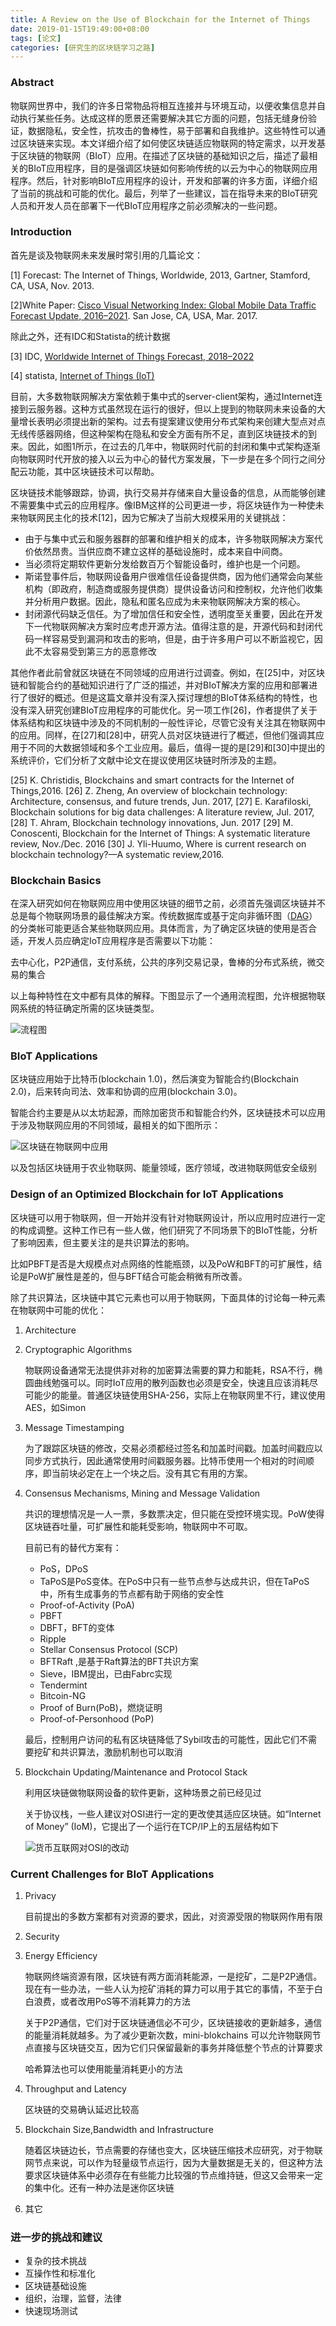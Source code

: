 ```yaml
---
title: A Review on the Use of Blockchain for the Internet of Things
date: 2019-01-15T19:49:00+08:00
tags: [论文]
categories: [研究生的区块链学习之路]
---
```


### Abstract

物联网世界中，我们的许多日常物品将相互连接并与环境互动，以便收集信息并自动执行某些任务。达成这样的愿景还需要解决其它方面的问题，包括无缝身份验证，数据隐私，安全性，抗攻击的鲁棒性，易于部署和自我维护。这些特性可以通过区块链来实现。本文详细介绍了如何使区块链适应物联网的特定需求，以开发基于区块链的物联网（BIoT）应用。在描述了区块链的基础知识之后，描述了最相关的BIoT应用程序，目的是强调区块链如何影响传统的以云为中心的物联网应用程序。然后，针对影响BIoT应用程序的设计，开发和部署的许多方面，详细介绍了当前的挑战和可能的优化。最后，列举了一些建议，旨在指导未来的BIoT研究人员和开发人员在部署下一代BIoT应用程序之前必须解决的一些问题。

<!--more-->

### Introduction

首先是谈及物联网未来发展时常引用的几篇论文：

[1] Forecast: The Internet of Things, Worldwide, 2013, Gartner, Stamford, CA, USA, Nov. 2013.

[2]White Paper: [Cisco Visual Networking Index: Global Mobile Data Traffic Forecast Update, 2016–2021](https://www.cisco.com/c/en/us/solutions/collateral/service-provider/visual-networking-index-vni/mobile-white-paper-c11-520862.html). San Jose, CA, USA, Mar. 2017.

除此之外，还有IDC和Statista的统计数据

[3] IDC, [Worldwide Internet of Things Forecast, 2018–2022](https://www.idc.com/getdoc.jsp?containerId=US44281718)

[4] statista, [Internet of Things (IoT)](https://www.statista.com/study/27915/internet-of-things-iot-statista-dossier/)

目前，大多数物联网解决方案依赖于集中式的server-client架构，通过Internet连接到云服务器。这种方式虽然现在运行的很好，但以上提到的物联网未来设备的大量增长表明必须提出新的架构。过去有提案建议使用分布式架构来创建大型点对点无线传感器网络，但这种架构在隐私和安全方面有所不足，直到区块链技术的到来。因此，如图1所示，在过去的几年中，物联网时代前的封闭和集中式架构逐渐向物联网时代开放的接入以云为中心的替代方案发展，下一步是在多个同行之间分配云功能，其中区块链技术可以帮助。

区块链技术能够跟踪，协调，执行交易并存储来自大量设备的信息，从而能够创建不需要集中式云的应用程序。像IBM这样的公司更进一步，将区块链作为一种使未来物联网民主化的技术[12]，因为它解决了当前大规模采用的关键挑战：

- 由于与集中式云和服务器群的部署和维护相关的成本，许多物联网解决方案代价依然昂贵。当供应商不建立这样的基础设施时，成本来自中间商。
- 当必须将定期软件更新分发给数百万个智能设备时，维护也是一个问题。
- 斯诺登事件后，物联网设备用户很难信任设备提供商，因为他们通常会向某些机构（即政府，制造商或服务提供商）提供设备访问和控制权，允许他们收集并分析用户数据。因此，隐私和匿名应成为未来物联网解决方案的核心。
- 封闭源代码缺乏信任。为了增加信任和安全性，透明度至关重要，因此在开发下一代物联网解决方案时应考虑开源方法。值得注意的是，开源代码和封闭代码一样容易受到漏洞和攻击的影响，但是，由于许多用户可以不断监视它，因此不太容易受到第三方的恶意修改

其他作者此前曾就区块链在不同领域的应用进行过调查。例如，在[25]中，对区块链和智能合约的基础知识进行了广泛的描述，并对BIoT解决方案的应用和部署进行了很好的概述。但是这篇文章并没有深入探讨理想的BIoT体系结构的特性，也没有深入研究创建BIoT应用程序的可能优化。另一项工作[26]，作者提供了关于体系结构和区块链中涉及的不同机制的一般性评论，尽管它没有关注其在物联网中的应用。同样，在[27]和[28]中，研究人员对区块链进行了概述，但他们强调其应用于不同的大数据领域和多个工业应用。最后，值得一提的是[29]和[30]中提出的系统评价，它们分析了文献中论文在提议使用区块链时所涉及的主题。

[25] K. Christidis,  Blockchains and smart contracts for the Internet of Things,2016.
[26] Z. Zheng, An overview of blockchain technology: Architecture, consensus, and future trends, Jun. 2017,
[27] E. Karafiloski, Blockchain solutions for big data challenges: A literature review, Jul. 2017, 
[28] T. Ahram,  Blockchain technology innovations, Jun. 2017
[29] M. Conoscenti, Blockchain for the Internet of Things: A systematic literature review, Nov./Dec. 2016
[30] J. Yli-Huumo,  Where is current research on blockchain technology?—A systematic review,2016.

### Blockchain Basics

在深入研究如何在物联网应用中使用区块链的细节之前，必须首先强调区块链并不总是每个物联网场景的最佳解决方案。传统数据库或基于定向非循环图（[DAG](https://www.iota.org/)）的分类帐可能更适合某些物联网应用。具体而言，为了确定区块链的使用是否合适，开发人员应确定IoT应用程序是否需要以下功能：

去中心化，P2P通信，支付系统，公共的序列交易记录，鲁棒的分布式系统，微交易的集合

以上每种特性在文中都有具体的解释。下图显示了一个通用流程图，允许根据物联网系统的特征确定所需的区块链类型。

![流程图](https://user-images.githubusercontent.com/26682846/54514418-0edf9800-4995-11e9-9fa6-7a55e2803da3.png)

### BIoT Applications

区块链应用始于比特币(blockchain 1.0)，然后演变为智能合约(Blockchain 2.0)，后来转向司法、效率和协调的应用(blockchain 3.0)。

智能合约主要是从以太坊起源，而除加密货币和智能合约外，区块链技术可以应用于涉及物联网应用的不同领域，最相关的如下图所示：

![区块链在物联网中应用](https://user-images.githubusercontent.com/26682846/54514436-1c951d80-4995-11e9-967c-1ca6c8c49024.png)

以及包括区块链用于农业物联网、能量领域，医疗领域，改进物联网低安全级别

### Design of an Optimized Blockchain for IoT Applications

区块链可以用于物联网，但一开始并没有针对物联网设计，所以应用时应进行一定的构成调整。这种工作已有一些人做，他们研究了不同场景下的BIoT性能，分析了影响因素，但主要关注的是共识算法的影响。

比如PBFT是否是大规模点对点网络的性能瓶颈，以及PoW和BFT的可扩展性，结论是PoW扩展性是差的，但与BFT结合可能会稍微有所改善。

除了共识算法，区块链中其它元素也可以用于物联网，下面具体的讨论每一种元素在物联网中可能的优化：

1. Architecture

2. Cryptographic Algorithms

   物联网设备通常无法提供非对称的加密算法需要的算力和能耗，RSA不行，椭圆曲线勉强可以。同时IoT应用的散列函数也必须是安全，快速且应该消耗尽可能少的能量。普通区块链使用SHA-256，实际上在物联网里不行，建议使用AES，如Simon

3. Message Timestamping

   为了跟踪区块链的修改，交易必须都经过签名和加盖时间戳。加盖时间戳应以同步方式执行，因此通常使用时间戳服务器。比特币使用一个相对的时间顺序，即当前块必定在上一个块之后。没有其它有用的方案。

4. Consensus Mechanisms, Mining and Message Validation

   共识的理想情况是一人一票，多数票决定，但只能在受控环境实现。PoW使得区块链吞吐量，可扩展性和能耗受影响，物联网中不可取。

   目前已有的替代方案有：

   - PoS，DPoS
   - TaPoS是PoS变体。在PoS中只有一些节点参与达成共识，但在TaPoS中，所有生成事务的节点都有助于网络的安全性
   - Proof-of-Activity (PoA)
   - PBFT
   - DBFT，BFT的变体
   - Ripple
   - Stellar Consensus Protocol (SCP)
   - BFTRaft ,是基于Raft算法的BFT共识方案
   - Sieve，IBM提出，已由Fabrc实现
   - Tendermint
   - Bitcoin-NG
   - Proof of Burn(PoB)，燃烧证明
   - Proof-of-Personhood (PoP) 

   最后，控制用户访问的私有区块链降低了Sybil攻击的可能性，因此它们不需要挖矿和共识算法，激励机制也可以取消

5. Blockchain Updating/Maintenance and Protocol Stack

   利用区块链做物联网设备的软件更新，这种场景之前已经见过

   关于协议栈，一些人建议对OSI进行一定的更改使其适应区块链。如“Internet of Money” (IoM)，它提出了一个运行在TCP/IP上的五层结构如下

   ![货币互联网对OSI的改动](https://user-images.githubusercontent.com/26682846/54514461-2e76c080-4995-11e9-995a-026d3a0420a9.png)

### Current Challenges for BIoT Applications

1. Privacy

   目前提出的多数方案都有对资源的要求，因此，对资源受限的物联网作用有限

2. Security

3. Energy Efficiency

   物联网终端资源有限，区块链有两方面消耗能源，一是挖矿，二是P2P通信。现在有一些办法，一些人认为挖矿消耗的算力可以用于其它的事情，不至于白白浪费，或者改用PoS等不消耗算力的方法

   关于P2P通信，它们对于区块链通信必不可少，区块链接收的更新越多，通信的能量消耗就越多。为了减少更新次数，mini-blokchains 可以允许物联网节点直接与区块链交互，因为它们只保留最新的事务并降低整个节点的计算要求

   哈希算法也可以使用能量消耗更小的方法

4. Throughput and Latency

   区块链的交易确认延迟比较高

5. Blockchain Size,Bandwidth and Infrastructure

   随着区块链边长，节点需要的存储也变大，区块链压缩技术应研究，对于物联网节点来说，可以作为轻量级节点运行，因为大量数据是无关的，但这种方法要求区块链体系中必须存在有些能力比较强的节点维持链，但这又会带来一定的集中化。还有一种办法是迷你区块链

6. 其它

### 进一步的挑战和建议

- 复杂的技术挑战
- 互操作性和标准化
- 区块链基础设施
- 组织，治理，监督，法律
- 快速现场测试


